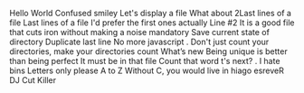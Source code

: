 Hello World
 Confused smiley
 Let's display a file
What about 2Last lines of a file
Last lines of a file
I'd prefer the first ones actually
Line #2
It is a good file that cuts iron without making a noise mandatory
 Save current state of directory
Duplicate last line
 No more javascript
. Don't just count your directories, make your directories count
What’s new
 Being unique is better than being perfect
It must be in that file
 Count that word
t's next?
. I hate bins
Letters only please
 A to Z
Without C, you would live in hiago
 esreveR
DJ Cut Killer
